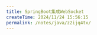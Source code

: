 ```yaml
---
title: SpringBoot集成WebSocket
createTime: 2024/11/24 15:56:15
permalink: /notes/java/z2ijq4tx/
---
```


